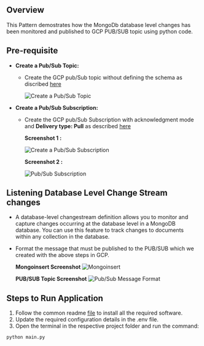 ## Overview
   This Pattern demostrates how the MongoDb database level changes has been monitored and published to GCP PUB/SUB topic using python code.
   
## Pre-requisite
- **Create a Pub/Sub Topic:**
  * Create the GCP pub/Sub topic without defining the schema as discribed [here](https://cloud.google.com/pubsub/docs/create-topic#create_a_topic_2)

    ![Create a Pub/Sub Topic](https://github.com/mongodb-partners/MongoDb-BigQuery-Workshops/assets/109083730/a90489e7-5713-4627-ae75-5b8226707aa7)
    
- **Create a Pub/Sub Subscription:**
  * Create the GCP pub/Sub Subscription with acknowledgment mode and **Delivery type: Pull** as described [here](https://cloud.google.com/pubsub/docs/create-subscription#create_a_pull_subscription)

    **Screenshot 1 :**
  
    ![Create a Pub/Sub Subscription](https://github.com/mongodb-partners/MongoDb-BigQuery-Workshops/assets/109083730/8695e215-6a82-49d0-ae50-85819ba27762)

    **Screenshot 2 :**
  
    ![Pub/Sub Subscription](https://github.com/mongodb-partners/MongoDb-BigQuery-Workshops/assets/109083730/9d9c44a9-f4bd-4c89-b655-7902802fbf3d)

## Listening Database Level Change Stream changes
- A database-level changestream definition allows you to monitor and capture changes occurring at the database level in a MongoDB database. You can use this feature to track changes to documents within any collection in the database.

- Format the message that must be published to the PUB/SUB which we created with the above steps in GCP.

  **Mongoinsert Screenshot**
  ![Mongoinsert](https://github.com/mongodb-partners/MongoDb-BigQuery-Workshops/assets/109083730/5ee2826e-f8a9-4eeb-b3f3-bb1dbcd3fa85)

  **PUB/SUB Topic Screenshot**
  ![Pub/Sub Message Format](https://github.com/mongodb-partners/MongoDb-BigQuery-Workshops/assets/109083730/9d7b55f5-f143-4e10-8ac1-6609809bf6d9)

## Steps to Run Application
1. Follow the common readme [file](https://github.com/mongodb-partners/MongoDb-BigQuery-Workshops/blob/dev_bq-workshop_demo/README.md) to install all the required software.
2. Update the required configuration details in the .env file.
3. Open the terminal in the respective project folder and run the command:
```bash
python main.py

